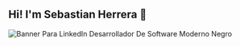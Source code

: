 ## Hi! I'm Sebastian Herrera 👋


![Banner Para LinkedIn Desarrollador De Software Moderno Negro](https://github.com/user-attachments/assets/98b50283-1709-4b49-b235-be36b046ef42)




